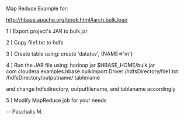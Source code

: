Map Reduce Example for:

http://hbase.apache.org/book.html#arch.bulk.load

1 ) Export project's JAR to bulk.jar

2 ) Copy file1.txt to hdfs

3 ) Create table using:
	create 'datatsv', {NAME=>'m'}
	
4 ) Run the JAR file using:
hadoop jar $HBASE_HOME/bulk.jar com.cloudera.examples.hbase.bulkimport.Driver /hdfsDirectory/file1.txt /hdfsDirectory/outputname/ tablename

and change hdfsdirectory, outputfilename, and tablename accordingly

5 ) Modify MapReduce job for your needs

-- Paschalis M.